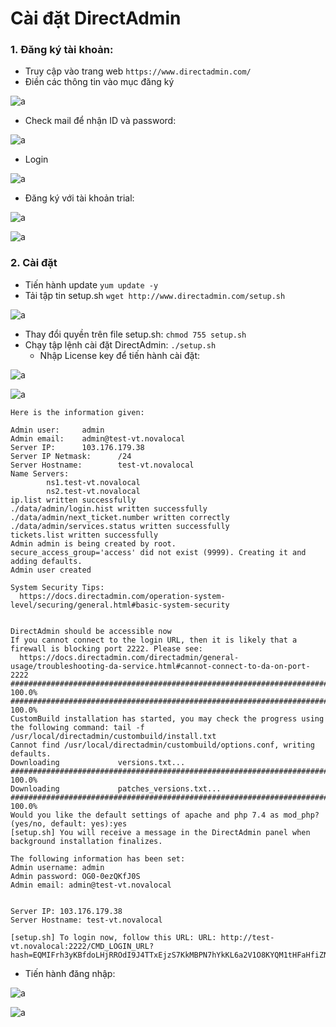 # Cài đặt DirectAdmin

### 1. Đăng ký tài khoản:

- Truy cập vào trang web `https://www.directadmin.com/`
- Điền các thông tin vào mục đăng ký 

![a](https://f5-zpcloud.zdn.vn/5638491040882343974/aaf0805e41998cc7d588.jpg)

- Check mail để nhận ID và password: 

![a](https://f5-zpcloud.zdn.vn/6591480800715973000/8a49d0bf1378de268769.jpg)

- Login 

![a](https://f4-zpcloud.zdn.vn/5553674572352172599/67a0431187d64a8813c7.jpg)

- Đăng ký với tài khoản trial:

![a](https://f4-zpcloud.zdn.vn/3242827800562186230/f284c0dc061bcb45920a.jpg)

![a](https://f5-zpcloud.zdn.vn/2836745428053364856/f6cc49fdf430396e6021.jpg)

### 2. Cài đặt

- Tiến hành update `yum update -y`
- Tải tập tin setup.sh `wget http://www.directadmin.com/setup.sh`

![a](https://f5-zpcloud.zdn.vn/6765671437481181308/7a8eb93d08f0c5ae9ce1.jpg)

- Thay đổi quyền trên file setup.sh: `chmod 755 setup.sh`
- Chạy tập lệnh cài đặt DirectAdmin: `./setup.sh`
  - Nhập License key để tiến hành cài đặt:

![a](https://f5-zpcloud.zdn.vn/3245117728983882154/3c48006db3a07efe27b1.jpg)

![a](https://f5-zpcloud.zdn.vn/4701123014944275425/a26f6b00dfcd12934bdc.jpg)

```
Here is the information given:

Admin user:     admin
Admin email:    admin@test-vt.novalocal
Server IP:      103.176.179.38
Server IP Netmask:      /24
Server Hostname:        test-vt.novalocal
Name Servers:
        ns1.test-vt.novalocal
        ns2.test-vt.novalocal
ip.list written successfully
./data/admin/login.hist written successfully
./data/admin/next_ticket.number written correctly
./data/admin/services.status written successfully
tickets.list written successfully
Admin admin is being created by root.
secure_access_group='access' did not exist (9999). Creating it and adding defaults.
Admin user created

System Security Tips:
  https://docs.directadmin.com/operation-system-level/securing/general.html#basic-system-security


DirectAdmin should be accessible now
If you cannot connect to the login URL, then it is likely that a firewall is blocking port 2222. Please see:
  https://docs.directadmin.com/directadmin/general-usage/troubleshooting-da-service.html#cannot-connect-to-da-on-port-2222
######################################################################## 100.0%
######################################################################## 100.0%
CustomBuild installation has started, you may check the progress using the following command: tail -f /usr/local/directadmin/custombuild/install.txt
Cannot find /usr/local/directadmin/custombuild/options.conf, writing defaults.
Downloading             versions.txt...
######################################################################## 100.0%
Downloading             patches_versions.txt...
######################################################################## 100.0%
Would you like the default settings of apache and php 7.4 as mod_php? (yes/no, default: yes):yes
[setup.sh] You will receive a message in the DirectAdmin panel when background installation finalizes.

The following information has been set:
Admin username: admin
Admin password: OG0-0ezQKfJ0S
Admin email: admin@test-vt.novalocal


Server IP: 103.176.179.38
Server Hostname: test-vt.novalocal

[setup.sh] To login now, follow this URL: URL: http://test-vt.novalocal:2222/CMD_LOGIN_URL?hash=EQMIFrh3yKBfdoLHjRROdI9J4TTxEjzS7KkMBPN7hYkKL6a2V1O8KYQM1tHFaHfiZN2kkQpRwakHeKK7JgDdEdxEUFT5U7l3UllDBae68MNkefpyM3bagXmBmGEGLzHni20uadyhzLP
```

- Tiến hành đăng nhập:

![a](https://f5-zpcloud.zdn.vn/2024622815511482711/d6a4dae46c29a177f838.jpg)

![a](https://f5-zpcloud.zdn.vn/7425751009703725430/d721cc887945b41bed54.jpg)
